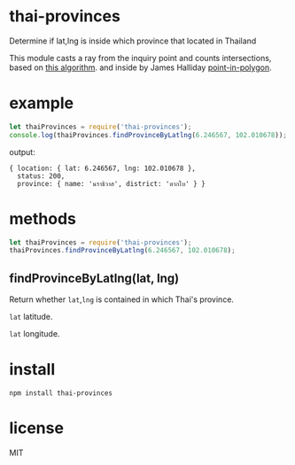 # thai-provinces
Determine if lat,lng is inside which province that located in Thailand 

This module casts a ray from the inquiry point and counts intersections,
based on
[this algorithm](http://www.ecse.rpi.edu/Homepages/wrf/Research/Short_Notes/pnpoly.html).
and inside by James Halliday [point-in-polygon](https://github.com/substack/point-in-polygon).

# example

``` js
let thaiProvinces = require('thai-provinces');
console.log(thaiProvinces.findProvinceByLatlng(6.246567, 102.010678));

```

output:

```
{ location: { lat: 6.246567, lng: 102.010678 },
  status: 200,
  province: { name: 'นราธิวาส', district: 'ตากใบ' } }
```

# methods

``` js
let thaiProvinces = require('thai-provinces');
thaiProvinces.findProvinceByLatlng(6.246567, 102.010678);
```

## findProvinceByLatlng(lat, lng)

Return whether `lat`,`lng` is contained in which Thai's province.

`lat` latitude.

`lat` longitude.

# install

```
npm install thai-provinces
```

# license

MIT
